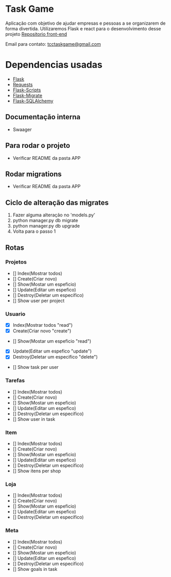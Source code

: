 # Task Game 
Aplicação com objetivo de ajudar empresas e pessoas a se organizarem de forma divertida.
Utilizaremos Flask e react para o desenvolvimento desse projeto
[Repositorio front-end](https://github.com/Task-Game/task-game-front)

Email para contato: [tcctaskgame@gmail.com](tcctaskgame@gmail.com)

# Dependencias usadas
- [Flask](https://flask.palletsprojects.com/en/1.1.x)
- [Requests](https://requests.readthedocs.io/en/master/)
- [Flask-Scripts](https://flask-script.readthedocs.io/en/latest/)
- [Flask-Migrate](https://flask-migrate.readthedocs.io/en/latest/)
- [Flask-SQLAlchemy](https://flask-sqlalchemy.palletsprojects.com/en/2.x/)

## Documentação interna
- Swaager

## Para rodar o projeto
- Verificar README da pasta APP

## Rodar migrations
- Verificar README da pasta APP


## Ciclo de alteração das migrates
1. Fazer alguma alteração no 'models.py'
2. python manager.py db migrate
3. python manager.py db upgrade
4. Volta para o passo 1 

## Rotas
### Projetos
- [] Index(Mostrar todos)
- [] Create(Criar novo)
- [] Show(Mostar um espeficio)
- [] Update(Editar um espefico)
- [] Destroy(Deletar um especifico)
- [] Show user per project

### Usuario
- [x] Index(Mostrar todos "read")
- [x] Create(Criar novo "create")
- [] Show(Mostar um espeficio "read")
- [x] Update(Editar um espefico "update")
- [x] Destroy(Deletar um especifico "delete")
- [] Show task per user

### Tarefas
- [] Index(Mostrar todos)
- [] Create(Criar novo)
- [] Show(Mostar um espeficio)
- [] Update(Editar um espefico)
- [] Destroy(Deletar um especifico)
- [] Show user in task

### Item
- [] Index(Mostrar todos)
- [] Create(Criar novo)
- [] Show(Mostar um espeficio)
- [] Update(Editar um espefico)
- [] Destroy(Deletar um especifico)
- [] Show itens per shop

### Loja
- [] Index(Mostrar todos)
- [] Create(Criar novo)
- [] Show(Mostar um espeficio)
- [] Update(Editar um espefico)
- [] Destroy(Deletar um especifico)

### Meta
- [] Index(Mostrar todos)
- [] Create(Criar novo)
- [] Show(Mostar um espeficio)
- [] Update(Editar um espefico)
- [] Destroy(Deletar um especifico)
- [] Show goals in task
